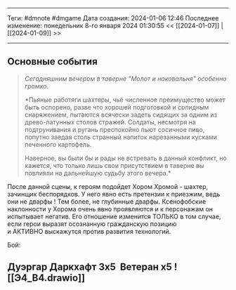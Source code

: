 ___
Теги: #dmnote #dmgame 
Дата создания: 2024-01-06 12:46 
Последнее изменение: понедельник 8-го января 2024 01:30:55
<< [[2024-01-07]] | [[2024-01-09]] >> 
___
## Основные события

> *Сегодняшним вечером в таверне "Молот и наковальня" особенно громко.* 
> 
> *Пьяные работяги шахтеры, чьё численное преимущество может быть оспорено, разве что хорошей подготовкой и солидным снаряжением, пытаются всячески задеть сидящих за одним из древо-латунных столов стражей. Солдаты, несмотря на подтрунивания и ругань преспокойно пьют сосичное пиво, попутно заедая столь странный напиток нарезанными кусками печенного картофель.  
> 
> Наверное, вы были бы и рады не встревать в данный конфликт, но кажется, что только лишь свои присутствием в таверне вы повлияли на дальнейшую судьбу этого вечера.* 

После данной сцены, к героям подойдет Хором Хромой - шахтер, зачинщик беспорядков. У него явно есть претензии к приезжим, ведь они не дварфы ! Тем более, не глубинные дварфы. Ксенофобские наклонности у Хорома очень явно проявляются и к персонажам он испытывает негатив. Его отношение изменится ТОЛЬКО в том случае, если герои выразят осознанную гражданскую позицию и АКТИВНО выскажутся против развития технологий. 

Бой: 

Дуэргар Даркхафт 3х5 
Ветеран х5
![[Э4_В4.drawio]]
---
